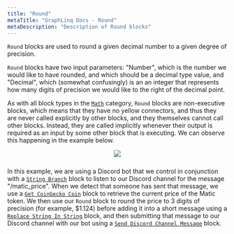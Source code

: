 ```yaml
---
title: "Round"
metaTitle: "GraphLinq Docs - Round"
metaDescription: "Description of Round blocks"
---
```

`Round` blocks are used to round a given decimal number to a given degree of precision.

`Round` blocks have two input parameters: "Number", which is the number we would like to have rounded, and which should be a decimal type value, and "Decimal", which (somewhat confusingly) is an an integer that represents how many digits of precision we would like to the right of the decimal point.

As with all block types in the <a href="/blockTypes/8-math"> `Math`</a> category, `Round` blocks are non-executive blocks, which means that they have no yellow connectors, and thus they are never called explicitly by other blocks, and they themselves cannot call other blocks. Instead, they are called implicitly whenever their output is required as an input by some other block that is executing. We can observe this happening in the example below.

<center>
<img src="https://i.imgur.com/pUa3oJQ.png"
     style="margin-bottom:10px;" />
</center>

In this example, we are using a Discord bot that we control in conjunction with a <a href="/blockTypes/14-baseCondition/4-stringBranch"> `String Branch`</a> block to listen to our Discord channel for the message "/matic_price". When we detect that someone has sent that message, we use a <a href="/blockTypes/29-coinGecko/1-getCoinGeckoCoin"> `Get CoinGecko Coin`</a> block to retrieve the current price of the Matic token. We then use our `Round` block to round the price to 3 digits of precision (for example, $1.124) before adding it into a short message using a <a href="/blockTypes/6-string/3-replaceStringInString"> `Replace String In String`</a> block, and then submitting that message to our Discord channel with our bot using a <a href="/blockTypes/39-discord/12-sendDiscordChannelMessage"> `Send Discord Channel Message`</a> block.

